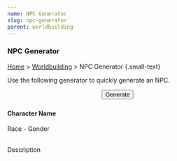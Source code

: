 ```yaml
---
name: NPC Generator
slug: npc-generator
parent: worldbuilding
---
```

### NPC Generator
[Home](dm-operations-center) > [Worldbuilding](worldbuilding-menu) > NPC Generator {.small-text}

Use the following generator to quickly generate an NPC.

<div style="margin-bottom: 1.5rem; text-align:center;">
    <button id="buttonGenerateNPC" onclick="generateNPC()"> 
        Generate 
    </button> 
</div>

<div class="result">
    <h4 id="npcFullName">Character Name</h4>
    <span id="npcRace">Race</span> - <span id="npcGender">Gender</span><br/><br/>
    <p id="npcDescription">Description</p>
</div>

<script src="../assets/js/generator.js"></script>
<script src="../assets/js/dice.js"></script>
<script src="../assets/data/generators_data.js"></script>
<script src="../assets/js/character-name-generator.js"></script>
<script src="../assets/js/npc-generator.js"></script>
